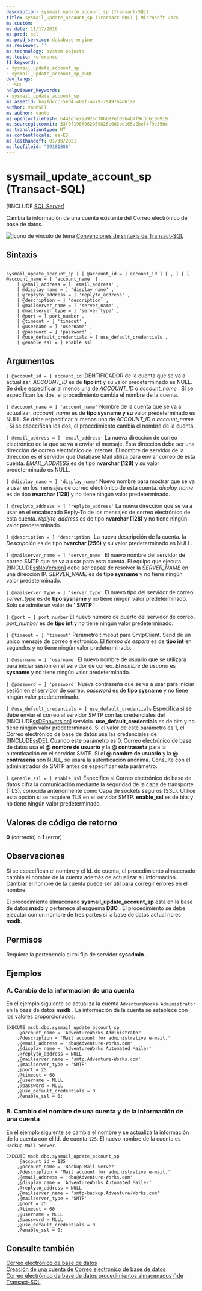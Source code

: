 ```yaml
---
description: sysmail_update_account_sp (Transact-SQL)
title: sysmail_update_account_sp (Transact-SQL) | Microsoft Docs
ms.custom: ''
ms.date: 11/17/2016
ms.prod: sql
ms.prod_service: database-engine
ms.reviewer: ''
ms.technology: system-objects
ms.topic: reference
f1_keywords:
- sysmail_update_account_sp
- sysmail_update_account_sp_TSQL
dev_langs:
- TSQL
helpviewer_keywords:
- sysmail_update_account_sp
ms.assetid: ba2fdccc-5ed4-40ef-a479-79497b4d61aa
author: VanMSFT
ms.author: vanto
ms.openlocfilehash: b441dfe7aa92bd78bb87ef05b4b7f9cdd6108919
ms.sourcegitcommit: 33f0f190f962059826e002be165a2bef4f9e350c
ms.translationtype: MT
ms.contentlocale: es-ES
ms.lasthandoff: 01/30/2021
ms.locfileid: "99181886"
---
```

# <a name="sysmail_update_account_sp-transact-sql"></a>sysmail_update_account_sp (Transact-SQL)
[!INCLUDE [SQL Server](../../includes/applies-to-version/sqlserver.md)]

  Cambia la información de una cuenta existente del Correo electrónico de base de datos.  
 
 
 ![Icono de vínculo de tema](../../database-engine/configure-windows/media/topic-link.gif "Icono de vínculo de tema") [Convenciones de sintaxis de Transact-SQL](../../t-sql/language-elements/transact-sql-syntax-conventions-transact-sql.md)  
  
## <a name="syntax"></a>Sintaxis  
  
```  
  
sysmail_update_account_sp [ [ @account_id = ] account_id ] [ , ] [ [ @account_name = ] 'account_name' ] ,  
    [ @email_address = ] 'email_address' ,   
    [ @display_name = ] 'display_name' ,   
    [ @replyto_address = ] 'replyto_address' ,  
    [ @description = ] 'description' ,   
    [ @mailserver_name = ] 'server_name' ,   
    [ @mailserver_type = ] 'server_type' ,   
    [ @port = ] port_number ,   
    [ @timeout = ] 'timeout' ,  
    [ @username = ] 'username' ,  
    [ @password = ] 'password' ,  
    [ @use_default_credentials = ] use_default_credentials ,  
    [ @enable_ssl = ] enable_ssl   
```  
  
## <a name="arguments"></a>Argumentos  
`[ @account_id = ] account_id` IDENTIFICADOR de la cuenta que se va a actualizar. *ACCOUNT_ID* es de **tipo int** y su valor predeterminado es NULL. Se debe especificar al menos una de *ACCOUNT_ID* o *account_name* . Si se especifican los dos, el procedimiento cambia el nombre de la cuenta.  
  
`[ @account_name = ] 'account_name'` Nombre de la cuenta que se va a actualizar. *account_name* es de **tipo sysname y su** valor predeterminado es NULL. Se debe especificar al menos una de *ACCOUNT_ID* o *account_name* . Si se especifican los dos, el procedimiento cambia el nombre de la cuenta.  
  
`[ @email_address = ] 'email_address'` La nueva dirección de correo electrónico de la que se va a enviar el mensaje. Esta dirección debe ser una dirección de correo electrónico de Internet. El nombre de servidor de la dirección es el servidor que Database Mail utiliza para enviar correo de esta cuenta. *EMAIL_ADDRESS* es de tipo **nvarchar (128)** y su valor predeterminado es NULL.  
  
`[ @display_name = ] 'display_name'` Nuevo nombre para mostrar que se va a usar en los mensajes de correo electrónico de esta cuenta. *display_name* es de tipo **nvarchar (128)** y no tiene ningún valor predeterminado.  
  
`[ @replyto_address = ] 'replyto_address'` La nueva dirección que se va a usar en el encabezado Reply-To de los mensajes de correo electrónico de esta cuenta. *replyto_address* es de tipo **nvarchar (128)** y no tiene ningún valor predeterminado.  
  
`[ @description = ] 'description'` La nueva descripción de la cuenta. la *Descripción* es de tipo **nvarchar (256)** y su valor predeterminado es NULL.  
  
`[ @mailserver_name = ] 'server_name'` El nuevo nombre del servidor de correo SMTP que se va a usar para esta cuenta. El equipo que ejecuta [!INCLUDE[ssNoVersion](../../includes/ssnoversion-md.md)] debe ser capaz de resolver la *SERVER_NAME* en una dirección IP. *SERVER_NAME* es de **tipo sysname** y no tiene ningún valor predeterminado.  
  
`[ @mailserver_type = ] 'server_type'` El nuevo tipo del servidor de correo. *server_type* es de **tipo sysname** y no tiene ningún valor predeterminado. Solo se admite un valor de **' SMTP '** .  
  
`[ @port = ] port_number` El nuevo número de puerto del servidor de correo. *port_number* es de **tipo int** y no tiene ningún valor predeterminado.  
  
`[ @timeout = ] 'timeout'` Parámetro timeout para SmtpClient. Send de un único mensaje de correo electrónico. El *tiempo de espera* es de **tipo int** en segundos y no tiene ningún valor predeterminado.  
  
`[ @username = ] 'username'` El nuevo nombre de usuario que se utilizará para iniciar sesión en el servidor de correo. *El nombre de usuario* es **sysname** y no tiene ningún valor predeterminado.  
  
`[ @password = ] 'password'` Nueva contraseña que se va a usar para iniciar sesión en el servidor de correo. *password* es de **tipo sysname** y no tiene ningún valor predeterminado.  
  
`[ @use_default_credentials = ] use_default_credentials` Especifica si se debe enviar el correo al servidor SMTP con las credenciales del [!INCLUDE[ssDEnoversion](../../includes/ssdenoversion-md.md)] servicio. **use_default_credentials** es de bits y no tiene ningún valor predeterminado. Si el valor de este parámetro es 1, el Correo electrónico de base de datos usa las credenciales de [!INCLUDE[ssDE](../../includes/ssde-md.md)]. Cuando este parámetro es 0, Correo electrónico de base de datos usa el **\@ nombre de usuario** y la **\@ contraseña** para la autenticación en el servidor SMTP. Si el **\@ nombre de usuario** y la **\@ contraseña** son NULL, se usará la autenticación anónima. Consulte con el administrador de SMTP antes de especificar este parámetro.  
  
`[ @enable_ssl = ] enable_ssl` Especifica si Correo electrónico de base de datos cifra la comunicación mediante la seguridad de la capa de transporte (TLS), conocida anteriormente como Capa de sockets seguros (SSL). Utilice esta opción si se requiere TLS en el servidor SMTP. **enable_ssl** es de bits y no tiene ningún valor predeterminado.  
  
## <a name="return-code-values"></a>Valores de código de retorno  
 **0** (correcto) o **1** (error)  
  
## <a name="remarks"></a>Observaciones  
 Si se especifican el nombre y el Id. de cuenta, el procedimiento almacenado cambia el nombre de la cuenta además de actualizar su información. Cambiar el nombre de la cuenta puede ser útil para corregir errores en el nombre.  
  
 El procedimiento almacenado **sysmail_update_account_sp** está en la base de datos **msdb** y pertenece al esquema **DBO** . El procedimiento se debe ejecutar con un nombre de tres partes si la base de datos actual no es **msdb**.  
  
## <a name="permissions"></a>Permisos  
 Requiere la pertenencia al rol fijo de servidor **sysadmin** .  
  
## <a name="examples"></a>Ejemplos  
  
### <a name="a-changing-the-information-for-an-account"></a>A. Cambio de la información de una cuenta  
 En el ejemplo siguiente se actualiza la cuenta `AdventureWorks Administrator` en la base de datos **msdb** . La información de la cuenta se establece con los valores proporcionados.  
  
```  
EXECUTE msdb.dbo.sysmail_update_account_sp  
     @account_name = 'AdventureWorks Administrator'  
    ,@description = 'Mail account for administrative e-mail.'  
    ,@email_address = 'dba@Adventure-Works.com'  
    ,@display_name = 'AdventureWorks Automated Mailer'  
    ,@replyto_address = NULL  
    ,@mailserver_name = 'smtp.Adventure-Works.com'  
    ,@mailserver_type = 'SMTP'  
    ,@port = 25  
    ,@timeout = 60  
    ,@username = NULL  
    ,@password = NULL  
    ,@use_default_credentials = 0  
    ,@enable_ssl = 0;  
```  
  
### <a name="b-changing-the-name-of-an-account-and-the-information-for-an-account"></a>B. Cambio del nombre de una cuenta y de la información de una cuenta  
 En el ejemplo siguiente se cambia el nombre y se actualiza la información de la cuenta con el Id. de cuenta `125`. El nuevo nombre de la cuenta es `Backup Mail Server`.  
  
```  
EXECUTE msdb.dbo.sysmail_update_account_sp  
     @account_id = 125  
    ,@account_name = 'Backup Mail Server'  
    ,@description = 'Mail account for administrative e-mail.'  
    ,@email_address = 'dba@Adventure-Works.com'  
    ,@display_name = 'AdventureWorks Automated Mailer'  
    ,@replyto_address = NULL  
    ,@mailserver_name = 'smtp-backup.Adventure-Works.com'  
    ,@mailserver_type = 'SMTP'  
    ,@port = 25  
    ,@timeout = 60  
    ,@username = NULL  
    ,@password = NULL  
    ,@use_default_credentials = 0  
    ,@enable_ssl = 0;  
```  
  
## <a name="see-also"></a>Consulte también  
 [Correo electrónico de base de datos](../../relational-databases/database-mail/database-mail.md)   
 [Creación de una cuenta de Correo electrónico de base de datos](../../relational-databases/database-mail/create-a-database-mail-account.md)   
 [Correo electrónico de base de datos procedimientos almacenados &#40;&#41;de Transact-SQL ](../../relational-databases/system-stored-procedures/database-mail-stored-procedures-transact-sql.md)  
  
  
